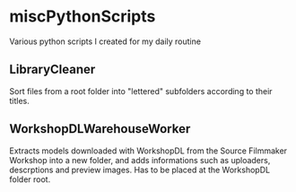 # miscPythonScripts
Various python scripts I created for my daily routine

## LibraryCleaner
Sort files from a root folder into "lettered" subfolders according to their titles.

## WorkshopDLWarehouseWorker
Extracts models downloaded with WorkshopDL from the Source Filmmaker Workshop into a new folder, and adds informations such as uploaders, descrptions and preview images. 
Has to be placed at the WorkshopDL folder root.
